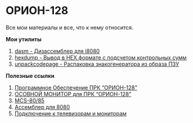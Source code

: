 # ОРИОН-128
Все мои материалы и все, что к нему относится.

**Мои утилиты**
1. [dasm - Дизассемблер для i8080](https://github.com/ikozin/ORION-128/tree/master/dasm)
2. [hexdump - Вывод в HEX формате с подсчетом контрольных сумм](https://github.com/ikozin/ORION-128/tree/master/hexdump)
3. [unpackcodepage - Распаковка знакогенератора из образа ПЗУ](https://github.com/ikozin/ORION-128/tree/master/unpackcodepage)

**Полезные ссылки**

1. [Программное Обеспечение ПРК “ОРИОН-128”](http://www.danbigras.ru/Orion/Program/SoftWare.html)
2. [ОСОВНОЙ МОНИТОР для ПРК “ОРИОН-128”](http://www.danbigras.ru/Orion/MainMon/MainMon.html)
3. [MCS-80/85](http://board.flatassembler.net/topic.php?t=18448)
4. [Aссемблер для 8080](http://zx-pk.ru/threads/26144-assembler-dlya-8080.html)
5. [Подключение к телевизорам и мониторам](http://zxbyte.ru/byte_connection_to_tv_and_monitors.htm)
 
